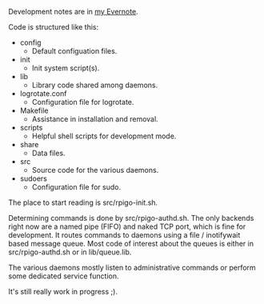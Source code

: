 
Development notes are in [my Evernote](http://www.evernote.com/l/AIBBnV16K9ZF9LcGfxjjBoMoooO77pWrTBg/).

Code is structured like this:

  - config
    + Default configuation files.
  - init
    + Init system script(s).
  - lib
    + Library code shared among daemons.
  - logrotate.conf
    + Configuration file for logrotate.
  - Makefile
    + Assistance in installation and removal.
  - scripts
    + Helpful shell scripts for development mode.
  - share
    + Data files.
  - src
    + Source code for the various daemons.
  - sudoers
    + Configuration file for sudo.

The place to start reading is src/rpigo-init.sh.

Determining commands is done by src/rpigo-authd.sh. The only backends right now are a named pipe (FIFO) and naked TCP port, which is fine for development. It routes commands to daemons using a file / inotifywait based message queue. Most code of interest about the queues is either in src/rpigo-authd.sh or in lib/queue.lib.

The various daemons mostly listen to administrative commands or perform some dedicated service function.


It's still really work in progress ;).
